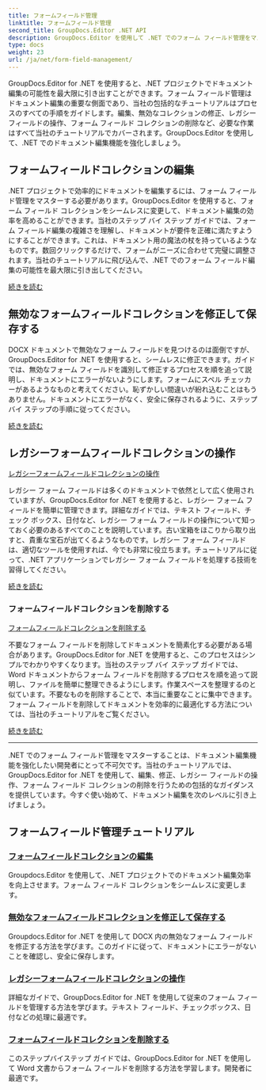 ```yaml
---
title: フォームフィールド管理
linktitle: フォームフィールド管理
second_title: GroupDocs.Editor .NET API
description: GroupDocs.Editor を使用して .NET でのフォーム フィールド管理をマスターします。フォーム フィールド コレクションをシームレスに編集、修正、レガシーで操作、削除する方法を学習します。
type: docs
weight: 23
url: /ja/net/form-field-management/
---
```

GroupDocs.Editor for .NET を使用すると、.NET プロジェクトでドキュメント編集の可能性を最大限に引き出すことができます。フォーム フィールド管理はドキュメント編集の重要な側面であり、当社の包括的なチュートリアルはプロセスのすべての手順をガイドします。編集、無効なコレクションの修正、レガシー フィールドの操作、フォーム フィールド コレクションの削除など、必要な作業はすべて当社のチュートリアルでカバーされます。GroupDocs.Editor を使用して、.NET でのドキュメント編集機能を強化しましょう。

## フォームフィールドコレクションの編集

.NET プロジェクトで効率的にドキュメントを編集するには、フォーム フィールド管理をマスターする必要があります。GroupDocs.Editor を使用すると、フォーム フィールド コレクションをシームレスに変更して、ドキュメント編集の効率を高めることができます。当社のステップ バイ ステップ ガイドでは、フォーム フィールド編集の複雑さを理解し、ドキュメントが要件を正確に満たすようにすることができます。これは、ドキュメント用の魔法の杖を持っているようなものです。数回クリックするだけで、フォームがニーズに合わせて完璧に調整されます。当社のチュートリアルに飛び込んで、.NET でのフォーム フィールド編集の可能性を最大限に引き出してください。

[続きを読む](./edit-form-field-collection/)

## 無効なフォームフィールドコレクションを修正して保存する

DOCX ドキュメントで無効なフォーム フィールドを見つけるのは面倒ですが、GroupDocs.Editor for .NET を使用すると、シームレスに修正できます。ガイドでは、無効なフォーム フィールドを識別して修正するプロセスを順を追って説明し、ドキュメントにエラーがないようにします。フォームにスペル チェッカーがあるようなものと考えてください。恥ずかしい間違いが紛れ込むことはもうありません。ドキュメントにエラーがなく、安全に保存されるように、ステップ バイ ステップの手順に従ってください。

[続きを読む](./fix-invalid-form-field-collection-save/)

## レガシーフォームフィールドコレクションの操作
[レガシーフォームフィールドコレクションの操作](./work-legacy-form-field-collection/)

レガシー フォーム フィールドは多くのドキュメントで依然として広く使用されていますが、GroupDocs.Editor for .NET を使用すると、レガシー フォーム フィールドを簡単に管理できます。詳細なガイドでは、テキスト フィールド、チェック ボックス、日付など、レガシー フォーム フィールドの操作について知っておく必要のあるすべてのことを説明しています。古い宝箱をほこりから取り出すと、貴重な宝石が出てくるようなものです。レガシー フォーム フィールドは、適切なツールを使用すれば、今でも非常に役立ちます。チュートリアルに従って、.NET アプリケーションでレガシー フォーム フィールドを処理する技術を習得してください。

[続きを読む](./work-legacy-form-field-collection/)

### フォームフィールドコレクションを削除する
[フォームフィールドコレクションを削除する](./remove-form-field-collection/)

不要なフォーム フィールドを削除してドキュメントを簡素化する必要がある場合があります。GroupDocs.Editor for .NET を使用すると、このプロセスはシンプルでわかりやすくなります。当社のステップ バイ ステップ ガイドでは、Word ドキュメントからフォーム フィールドを削除するプロセスを順を追って説明し、ファイルを簡単に整理できるようにします。作業スペースを整理するのと似ています。不要なものを削除することで、本当に重要なことに集中できます。フォーム フィールドを削除してドキュメントを効率的に最適化する方法については、当社のチュートリアルをご覧ください。

[続きを読む](./remove-form-field-collection/)

---

.NET でのフォーム フィールド管理をマスターすることは、ドキュメント編集機能を強化したい開発者にとって不可欠です。当社のチュートリアルでは、GroupDocs.Editor for .NET を使用して、編集、修正、レガシー フィールドの操作、フォーム フィールド コレクションの削除を行うための包括的なガイダンスを提供しています。今すぐ使い始めて、ドキュメント編集を次のレベルに引き上げましょう。
## フォームフィールド管理チュートリアル
### [フォームフィールドコレクションの編集](./edit-form-field-collection/)
Groupdocs.Editor を使用して、.NET プロジェクトでのドキュメント編集効率を向上させます。フォーム フィールド コレクションをシームレスに変更します。
### [無効なフォームフィールドコレクションを修正して保存する](./fix-invalid-form-field-collection-save/)
Groupdocs.Editor for .NET を使用して DOCX 内の無効なフォーム フィールドを修正する方法を学びます。このガイドに従って、ドキュメントにエラーがないことを確認し、安全に保存します。
### [レガシーフォームフィールドコレクションの操作](./work-legacy-form-field-collection/)
詳細なガイドで、GroupDocs.Editor for .NET を使用して従来のフォーム フィールドを管理する方法を学びます。テキスト フィールド、チェックボックス、日付などの処理に最適です。
### [フォームフィールドコレクションを削除する](./remove-form-field-collection/)
このステップバイステップ ガイドでは、GroupDocs.Editor for .NET を使用して Word 文書からフォーム フィールドを削除する方法を学習します。開発者に最適です。
